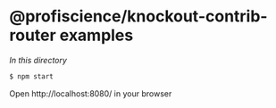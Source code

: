 # @profiscience/knockout-contrib-router examples

*In this directory*

```bash
$ npm start
```

Open http://localhost:8080/ in your browser
